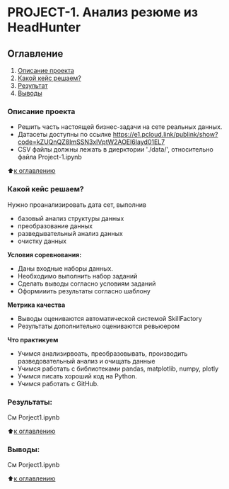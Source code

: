 # PROJECT-1. Анализ резюме из HeadHunter 

## Оглавление
1. [Описание проекта](https://github.com/fandox/DataScience/blob/master/PY%20-%20Project1/README.MD#%D0%BE%D0%BF%D0%B8%D1%81%D0%B0%D0%BD%D0%B8%D0%B5-%D0%BF%D1%80%D0%BE%D0%B5%D0%BA%D1%82%D0%B0)  
2. [Какой кейс решаем?](https://github.com/fandox/DataScience/blob/master/PY%20-%20Project1/README.MD#%D0%BA%D0%B0%D0%BA%D0%BE%D0%B9-%D0%BA%D0%B5%D0%B9%D1%81-%D1%80%D0%B5%D1%88%D0%B0%D0%B5%D0%BC)  
3. [Результат](https://github.com/fandox/DataScience/blob/master/PY%20-%20Project1/README.D#%D1%80%D0%B5%D0%B7%D1%83%D0%BB%D1%8C%D1%82%D0%B0%D1%82%D1%8B)
4. [Выводы](https://github.com/fandox/DataScience/blob/master/PY%20-%20Project1/README.MD#%D0%B2%D1%8B%D0%B2%D0%BE%D0%B4%D1%8B) 


### Описание проекта    
- Решить часть настоящей бизнес-задачи на сете реальных данных.
- Датасеты доступны по ссылке https://e1.pcloud.link/publink/show?code=kZUQnQZ8ImSSN3xlVptW2AOEl6Iayd01EL7
- CSV файлы должны лежать в диерктории './data/', относительно файла Project-1.ipynb

:arrow_up:[к оглавлению](_)


### Какой кейс решаем?    
Нужно проанализировать дата сет, выполнив
- базовый анализ структуры данных
- преобразование данных
- разведывательный анализ данных
- очистку данных

**Условия соревнования:**  
- Даны входные наборы данных.
- Необходимо выполнить набор заданий
- Сделать выводы согласно условиям заданий
- Оформииить результаты согласно шаблону

**Метрика качества**     
- Выводы оцениваются автоматической системой SkillFactory
- Результаты дополнительно оцениваются ревьюером

**Что практикуем**     
- Учимся анализирвоать, преобразовывать, производить разведовательный анализ и очищать данные
- Учимся работать с библиотеками pandas, matplotlib, numpy, plotly
- Учимся писать хороший код на Python.
- Учимся работать с GitHub.



### Результаты:  

См Porject1.ipynb

:arrow_up:[к оглавлению](https://github.com/fandox/DataScience/blob/master/PY%20-%20Project1/README.MD#%D0%BE%D0%B3%D0%BB%D0%B0%D0%B2%D0%BB%D0%B5%D0%BD%D0%B8%D0%B5)


### Выводы:  

См Porject1.ipynb

:arrow_up:[к оглавлению](https://github.com/fandox/DataScience/blob/master/PY%20-%20Project1/README.MD#%D0%BE%D0%B3%D0%BB%D0%B0%D0%B2%D0%BB%D0%B5%D0%BD%D0%B8%D0%B5)